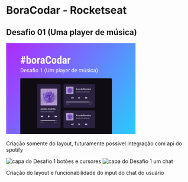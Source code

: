 # BoraCodar - Rocketseat
## Desafio 01 (Uma player de música)

<img width="350px" src="/cap-img/capa-img-d-1" alt="capa do Desafio 1 um player de musica"> 

<p>Criação somente do layout, futuramente possivel integração com api do spotify</p>

<img width="350px" src="/cap-img/capa-img-d-3" alt="capa do Desafio 1 botões e cursores"> 
<img width="350px" src="/cap-img/capa-img-d-4" alt="capa do Desafio 1 um chat"> 
<p>Criação do layout e funcionabilidade do input do chat do usuário</p>
